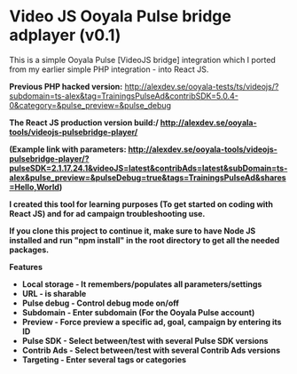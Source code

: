 <h1>Video JS Ooyala Pulse bridge adplayer (v0.1)</h1>

This is a simple Ooyala Pulse [VideoJS bridge] integration which I ported from my earlier simple PHP integration - into React JS.

<strong>Previous PHP hacked version:</strong> http://alexdev.se/ooyala-tests/ts/videojs/?subdomain=ts-alex&tag=TrainingsPulseAd&contribSDK=5.0.4-0&category=&pulse_preview=&pulse_debug

<strong>The React JS production version build:/<strong>
http://alexdev.se/ooyala-tools/videojs-pulsebridge-player/

(Example link with parameters: http://alexdev.se/ooyala-tools/videojs-pulsebridge-player/?pulseSDK=2.1.17.24.1&videoJS=latest&contribAds=latest&subDomain=ts-alex&pulse_preview=&pulseDebug=true&tags=TrainingsPulseAd&shares=Hello,World)

I created this tool for learning purposes (To get started on coding with React JS) and for ad campaign troubleshooting use.

If you clone this project to continue it, make sure to have Node JS installed and run "npm install" in the root directory to get all the needed packages.

<strong>Features</strong>
<ul>
<li>Local storage - It remembers/populates all parameters/settings</li>
<li>URL - is sharable</li>
<li>Pulse debug - Control debug mode on/off</li>
<li>Subdomain - Enter subdomain (For the Ooyala Pulse account)</li>
<li>Preview - Force preview a specific ad, goal, campaign by entering its ID</li>
<li>Pulse SDK - Select between/test with several Pulse SDK versions</li>
<li>Contrib Ads - Select between/test with several Contrib Ads versions</li>
<li>Targeting - Enter several tags or categories</li>
</ul>

